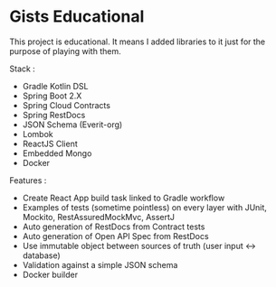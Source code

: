 # Gists Educational

This project is educational. 
It means I added libraries to it just for the purpose of playing with them.

Stack :
* Gradle Kotlin DSL
* Spring Boot 2.X
* Spring Cloud Contracts
* Spring RestDocs
* JSON Schema (Everit-org)
* Lombok
* ReactJS Client
* Embedded Mongo
* Docker

Features :
* Create React App build task linked to Gradle workflow
* Examples of tests (sometime pointless) on every layer with JUnit, Mockito, RestAssuredMockMvc, AssertJ
* Auto generation of RestDocs from Contract tests
* Auto generation of Open API Spec from RestDocs
* Use immutable object between sources of truth (user input <-> database)
* Validation against a simple JSON schema
* Docker builder
